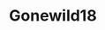 ---
title: Gonewild18
crosslinks:
- angelinacourtney
- ontariogonewild
- Mintgreenundies
- PetiteGoneWild
- grool
- '18_19'
- justTurnedEighteen
- OpeningPussy
- TeenyGinger
---